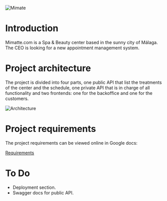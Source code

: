 ![Mimate](https://i.imgur.com/QAPDpRB.png)

# Introduction

Mimatte.com is a Spa & Beauty center based in the sunny city 
of Málaga. The CEO is looking for a new appointment 
management system. 

# Project architecture

The project is divided into four parts, one public API that
list the treatments of the center and the schedule, one private 
API that is in charge of all functionality and two frontends: 
one for the backoffice and one for the customers.

![Architecture](https://i.imgur.com/IBqn71i.png)

# Project requirements

The project requirements can be viewed online in Google docs:

[Requirements](https://docs.google.com/document/d/1zKdzfhtTgTdWsTE53viQrCRjyL17JYxjkICh7-YSXwQ/edit?usp=sharing)

# To Do

* Deployment section.
* Swagger docs for public API.

